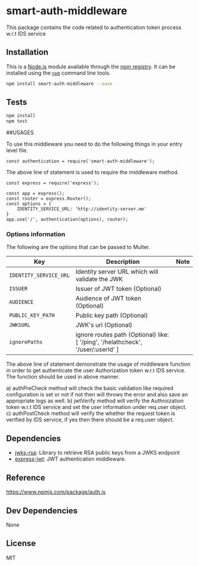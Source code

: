 # smart-auth-middleware

This package contains the code related to authentication token process w.r.t IDS service

## Installation

This is a [Node.js](https://nodejs.org/) module available through the 
[npm registry](https://www.npmjs.com/). It can be installed using the 
[`npm`](https://docs.npmjs.com/getting-started/installing-npm-packages-locally) command line tools.

```sh
npm install smart-auth-middleware --save
```

## Tests

```sh
npm install
npm test
```

##USAGES

To use this middleware you need to do the following things in your entry level file.

```node
const authentication = require('smart-auth-middleware');
```
The above line of statement is used to require the middleware method.

```node
const express = require('express');

const app = express();
const router = express.Router();
const options = {
    IDENTITY_SERVICE_URL: 'http://identity-server.me'
}
app.use('/', authentication(options), router);
```

### Options  information

The following are the options that can be passed to Multer.

Key | Description | Note
--- | --- | ---
`IDENTITY_SERVICE_URL` | Identity server URL which will validate the JWK  |
`ISSUER` | Issuer of JWT token (Optional)|
`AUDIENCE` | Audience of JWT token (Optional)|
`PUBLIC_KEY_PATH` | Public key path (Optional)|
`JWKSURL` | JWK's url (Optional) |
`ignorePaths` | ignore routes path (Optional) like: [ '/ping', '/helathcheck', '/user/:userId' ]|

The above line of statement demonstrate the usage of middleware function in order to get authenticate the user Authorization token w.r.t IDS service.
The function should be used in above manner.

a) authPreCheck method will check the basic validation like required configuration is set or not if not then will throws the error and also save an appropriate logs as well.
b) jwtVerify method will verify the Authroization token w.r.t IDS service and set the user information under req.user object.
c) authPostCheck method will verify the whether the request token is verified by IDS service, if yes then there should be a req.user object.

## Dependencies

- [jwks-rsa](https://ghub.io/jwks-rsa): Library to retrieve RSA public keys from a JWKS endpoint
- [express-jwt](https://ghub.io/express-jwt): JWT authentication middleware.

## Reference 

https://www.npmjs.com/package/auth.js

## Dev Dependencies

None

## License

MIT
